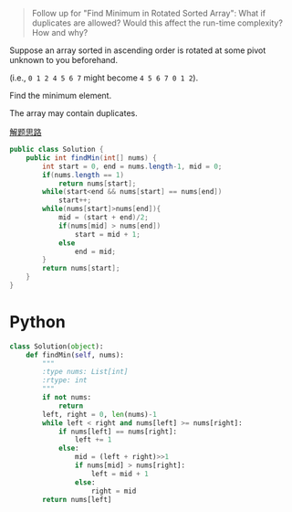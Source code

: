 > Follow up for "Find Minimum in Rotated Sorted Array":
What if duplicates are allowed?
Would this affect the run-time complexity? How and why?

Suppose an array sorted in ascending order is rotated at some pivot unknown to you beforehand.

(i.e., `0 1 2 4 5 6 7` might become `4 5 6 7 0 1 2`).

Find the minimum element.

The array may contain duplicates.

[解题思路](http://blog.csdn.net/ljiabin/article/details/40983299)
```java
public class Solution {
    public int findMin(int[] nums) {
        int start = 0, end = nums.length-1, mid = 0;
        if(nums.length == 1) 
            return nums[start];
        while(start<end && nums[start] == nums[end])
            start++;
        while(nums[start]>nums[end]){
            mid = (start + end)/2;
            if(nums[mid] > nums[end])
                start = mid + 1;
            else
                end = mid;
        }
        return nums[start];
    }
}
```

# Python
```python
class Solution(object):
    def findMin(self, nums):
        """
        :type nums: List[int]
        :rtype: int
        """
        if not nums:
            return
        left, right = 0, len(nums)-1
        while left < right and nums[left] >= nums[right]:
            if nums[left] == nums[right]:
                left += 1
            else:
                mid = (left + right)>>1
                if nums[mid] > nums[right]:
                    left = mid + 1
                else:
                    right = mid
        return nums[left]
```
